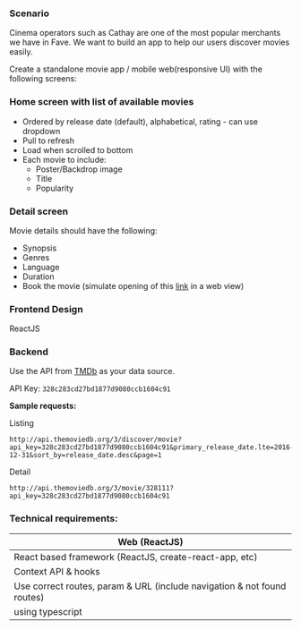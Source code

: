 ### Scenario
Cinema operators such as Cathay are one of the most popular merchants we have in Fave. We want to build an app to help our users discover movies easily.

Create a standalone movie app / mobile web(responsive UI) with the following screens:

### **Home screen with list of available movies**

- Ordered by release date (default), alphabetical, rating - can use dropdown 
- Pull to refresh
- Load when scrolled to bottom
- Each movie to include:
  - Poster/Backdrop image
  - Title
  - Popularity
    
### **Detail screen**
Movie details should have the following:
- Synopsis
- Genres
- Language
- Duration
- Book the movie (simulate opening of this [link](https://www.cathaycineplexes.com.sg/) in a web view)

### **Frontend Design**
ReactJS

### **Backend**
Use the API from [TMDb](https://developers.themoviedb.org/3/getting-started/introduction) as your data source.

API Key: `328c283cd27bd1877d9080ccb1604c91`
  
**Sample requests:**

Listing

```
http://api.themoviedb.org/3/discover/movie?api_key=328c283cd27bd1877d9080ccb1604c91&primary_release_date.lte=2016-12-31&sort_by=release_date.desc&page=1
```

Detail

```
http://api.themoviedb.org/3/movie/328111?api_key=328c283cd27bd1877d9080ccb1604c91
```

### Technical requirements:

|Web (ReactJS) |
| ---- |
| React based framework (ReactJS, create-react-app, etc) |
| Context API & hooks | 
| Use correct routes, param & URL (include navigation & not found routes) |
| using typescript |

